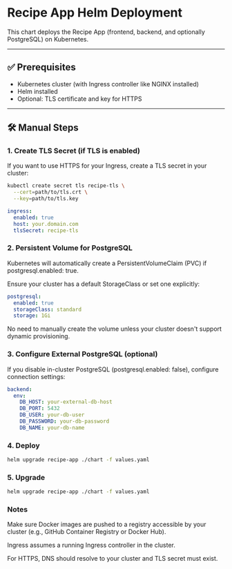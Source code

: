 # Recipe App Helm Deployment

This chart deploys the Recipe App (frontend, backend, and optionally PostgreSQL) on Kubernetes.

---

## ✅ Prerequisites

- Kubernetes cluster (with Ingress controller like NGINX installed)
- Helm installed
- Optional: TLS certificate and key for HTTPS

---

## 🛠 Manual Steps

### 1. Create TLS Secret (if TLS is enabled)

If you want to use HTTPS for your Ingress, create a TLS secret in your cluster:

```bash
kubectl create secret tls recipe-tls \
  --cert=path/to/tls.crt \
  --key=path/to/tls.key
```

```yaml
ingress:
  enabled: true
  host: your.domain.com
  tlsSecret: recipe-tls
```

### 2. Persistent Volume for PostgreSQL

Kubernetes will automatically create a PersistentVolumeClaim (PVC) if postgresql.enabled: true.

Ensure your cluster has a default StorageClass or set one explicitly:
```yaml
postgresql:
  enabled: true
  storageClass: standard
  storage: 1Gi
```
No need to manually create the volume unless your cluster doesn't support dynamic provisioning.

### 3. Configure External PostgreSQL (optional)
If you disable in-cluster PostgreSQL (postgresql.enabled: false), configure connection settings:

```yaml
backend:
  env:
    DB_HOST: your-external-db-host
    DB_PORT: 5432
    DB_USER: your-db-user
    DB_PASSWORD: your-db-password
    DB_NAME: your-db-name
```

### 4. Deploy
```bash
helm upgrade recipe-app ./chart -f values.yaml
```

### 5. Upgrade
```bash
helm upgrade recipe-app ./chart -f values.yaml
```

### Notes

Make sure Docker images are pushed to a registry accessible by your cluster (e.g., GitHub Container Registry or Docker Hub).

Ingress assumes a running Ingress controller in the cluster.

For HTTPS, DNS should resolve to your cluster and TLS secret must exist.


